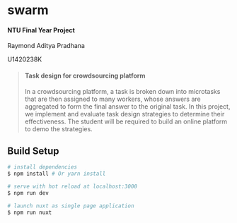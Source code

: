 # swarm

#### NTU Final Year Project

Raymond Aditya Pradhana

U1420238K

> #### Task design for crowdsourcing platform
>
> In a crowdsourcing platform, a task is broken down into microtasks that are then assigned to
many workers, whose answers are aggregated to form the final answer to the original task. In
this project, we implement and evaluate task design strategies to determine their effectiveness.
The student will be required to build an online platform to demo the strategies.

## Build Setup

``` bash
# install dependencies
$ npm install # Or yarn install

# serve with hot reload at localhost:3000
$ npm run dev

# launch nuxt as single page application
$ npm run nuxt
```
